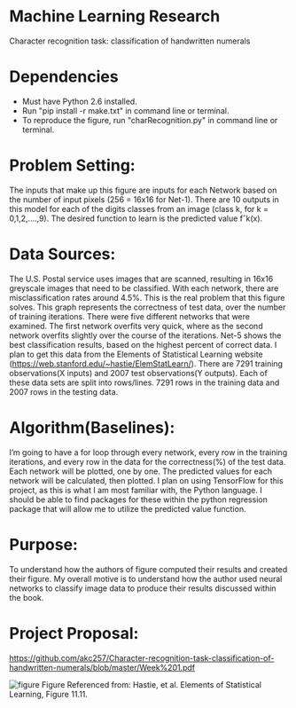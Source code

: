 # Machine Learning Research
Character recognition task: classification of handwritten numerals

# Dependencies
- Must have Python 2.6 installed.
- Run "pip install -r make.txt" in command line or terminal.
- To reproduce the figure, run "charRecognition.py" in command line or terminal.


# Problem Setting:
The inputs that make up this figure are inputs for each Network based on the number of input pixels (256 = 16x16 for Net-1). There are 10 outputs in this model for each of the digits classes from an image (class k, for k = 0,1,2,....,9). The desired function to learn is the predicted value fˆk(x).

# Data Sources:
The U.S. Postal service uses images that are scanned, resulting in 16x16 greyscale images that need to be classified. With each network, there are misclassification rates around 4.5%. This is the real problem that this figure solves. This graph represents the correctness of test data, over the number of training iterations. There were five different networks that were examined. The first network overfits very quick, where as the second network overfits slightly over the course of the iterations. Net-5 shows the best classification results, based on the highest percent of correct data. I plan to get this data from the Elements of Statistical Learning website (https://web.stanford.edu/~hastie/ElemStatLearn/). There are 7291 training observations(X inputs) and 2007 test observations(Y outputs). Each of these data sets are split into rows/lines. 7291 rows in the training data and 2007 rows in the testing data.

# Algorithm(Baselines):
I’m going to have a for loop through every network, every row in the training iterations, and every row in the data for the correctness(%) of the test data. Each network will be plotted, one by one. The predicted values for each network will be calculated, then plotted. I plan on using TensorFlow for this project, as this is what I am most familiar with, the Python language. I should be able to find packages for these within the python regression package that will allow me to utilize the predicted value function.

# Purpose:
To understand how the authors of figure computed their results and created their figure. My overall motive is to understand how the author used neural networks to classify image data to produce their results discussed within the book.

# Project Proposal:
https://github.com/akc257/Character-recognition-task-classification-of-handwritten-numerals/blob/master/Week%201.pdf


![figure](https://github.com/akc257/Character-recognition-task-classification-of-handwritten-numerals/blob/master/figure.png)
Figure Referenced from: Hastie, et al. Elements of Statistical Learning, Figure 11.11.

